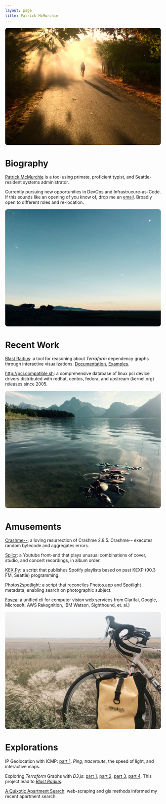 ```yaml
---
layout: page
title: Patrick McMurchie
---
```


<img src="/assets/footer/streetsweeper.jpg" style="border-radius: 8px;">

# Biography

<a href="mailto:patrick.mcmurchie@gmail.com">Patrick McMurchie</a> is a tool using primate, proficient typist, and Seattle-resident systems administrator.

Currently pursuing new opportunities in DevOps and Infrastrucure-as-Code. If this sounds like an opening of you know of, drop me an <a href="mailto:patrick.mcmurchie@gmail.com">email</a>. Broadly open to different roles and re-location.

<img src="/assets/footer/utahdawn.jpg" style="border-radius: 8px;">

# Recent Work

[Blast Radius](http://www.github.com/28mm/blast-radius): a tool for reasoning about *Terraform* dependency graphs through interactive visualizations. [Documentation](https://28mm.github.io/blast-radius-docs/), [Examples](https://28mm.github.io/blast-radius-docs/examples/).

<http://pci.compatible.sh>: a comprehensive database of linux pci device drivers distributed with redhat, centos, fedora, and upstream (kernel.org) releases since 2005.

<img src="/assets/footer/jacksonlaundry.jpg" style="border-radius: 8px;">

# Amusements

[Crashme--](https://www.github.com/28mm/Crashme--): a loving resurrection of Crashme 2.8.5. Crashme-- executes random bytecode and aggregates errors.

[Splicr](https://www.github.com/28mm/Splicr): a Youtube front-end that plays unusual combinations of cover, studio, and concert recordings, in album order.

[KEX.Py](https://www.github.com/28mm/KEX.Py): a script that publishes Spotify playlists based on past KEXP (90.3 FM, Seattle) programming.

[Photos2spotlight](https://28mm.github.io/notes/osx-photo-search): a script that reconciles Photos.app and Spotlight metadata, enabling search on photographic subject.

[Fovea](https://www.github.com/28mm/Fovea): a unified cli for computer vision web services from Clarifai, Google, Microsoft, AWS Rekognition, IBM Watson, Sighthound, et. al.) 


<img src="/assets/footer/eastside.jpg" style="border-radius: 8px;">

# Explorations

IP Geolocation with ICMP: [part 1](/notes/echo-location). *Ping*, *traceroute*, the speed of light, and interactive maps.

Exploring *Terraform* Graphs with *D3.js*: [part 1](/notes/d3-terraform-graphs), [part 2](/notes/d3-terraform-graphs-2), [part 3](/notes/terraform-graphs-3), [part 4](/notes/d3-terraform-graphs-4). This project lead to *[Blast Radius](https://www.github.com/28mm/blast-radius)*. 

[A Quixotic Apartment Search](/notes/a-quixotic-apartment-search): web-scraping and gis methods informed my recent apartment search.

